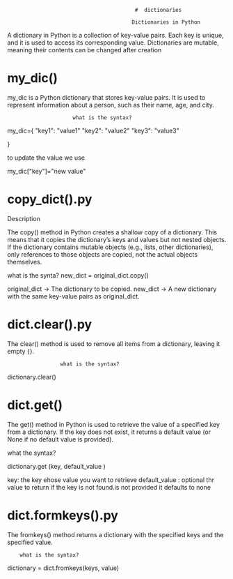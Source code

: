                                              #  dictionaries

                                            Dictionaries in Python

A dictionary in Python is a collection of key-value pairs. Each key is unique, and it is used to access its corresponding value. Dictionaries are mutable, meaning their contents can be changed after creation                                            

# my_dic()

my_dic is a Python dictionary that stores key-value pairs. It is used to represent information about a person, such as their name, age, and city.

                         what is the syntax?
 my_dic={
    "key1": "value1"
    "key2": "value2"
    "key3": "value3"

 }
 
to update the value we use 
 
 my_dic["key"]="new value"
 
 # copy_dict().py
 
 Description

The copy() method in Python creates a shallow copy of a dictionary. This means that it copies the dictionary’s keys and values but not nested objects. If the dictionary contains mutable objects (e.g., lists, other dictionaries), only references to those objects are copied, not the actual objects themselves.
 
  what is the synta?
 new_dict = original_dict.copy()

original_dict → The dictionary to be copied.
new_dict → A new dictionary with the same key-value pairs as original_dict.
                  
 # dict.clear().py

The clear() method is used to remove all items from a dictionary, leaving it empty {}.

                     what is the syntax?
dictionary.clear()

 # dict.get()

 The get() method in Python is used to retrieve the value of a specified key from a dictionary. If the key does not exist, it returns a default value (or None if no default value is provided).
  
   what the syntax?

   dictionary.get (key, default_value )

 key: the key ehose value you want to retrieve
default_value : optional thr value to return if the key is not found.is not provided it defaults to none

 # dict.formkeys().py

 The fromkeys() method returns a dictionary with the specified keys and the specified value.
 
        what is the syntax?
        
dictionary = dict.fromkeys(keys, value)



